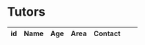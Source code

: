 <html>
    <head>
        <style>
            .role {
                color: red;
            }
        </style>
    </head>
    <body>
        <h1 class="text-center m-5 text-success">Tutors</h1>
        <div class="table-responsive mx-5">
            <table class="table table-hover table-bordered border-secondary mb-5">
                <thead>
                    <tr>
                        <th scope="col">id</th>
                        <th scope="col">Name</th>
                        <th scope="col">Age</th>
                        <th scope="col">Area</th>
                        <th scope="col">Contact</th>
                        <!-- Update and delete -->
                        <th scope="col"></th>
                        <th scope="col"></th>
                    </tr>
                </thead>
                <tbody class="table-group-divider" id="clubs">
                </tbody>
            </table>
        </div>
        <script>
            // prepare fetch urls
            // const club_url = "http://localhost:8192/api/club";
            const tutors_url = "https://hetvitrivedi.tk/api/tutor";
            const get_url = tutors_url + "/";
            const tutorsContainer = document.getElementById("tutors");
            // prepare fetch GET options
            const options = {
                method: 'GET', // *GET, POST, PUT, DELETE, etc.
                mode: 'cors', // no-cors, *cors, same-origin
                cache: 'no-cache', // *default, no-cache, reload, force-cache, only-if-cached
                credentials: 'include', // include, same-origin, omit
                headers: {
                'Content-Type': 'application/json'
                // 'Content-Type': 'application/x-www-form-urlencoded',
                },
            };
            // fetch the API
            fetch(get_url, options)
                // response is a RESTful "promise" on any successful fetch
                .then(response => {
                // check for response errors
                if (response.status !== 200) {
                    error('GET API response failure: ' + response.status);
                    return;
                }
                // valid response will have JSON data
                response.json().then(data => {
                    for (const row of data) {
                        console.log(row);
                        // columns
                        const tr = document.createElement("tr");
                        const id = document.createElement("td");
                        const tutorname = document.createElement("td");
                        const age = document.createElement("td");
                        const area = document.createElement("td");
                        const contact = document.createElement("td");
                        // accessing JSON values
                        id.innerHTML = row.id;
                        tutorname.innerHTML = row.tutorname;
                        age.innerHTML = row.age;
                        area.innerHTML = row.area;
                        contact.innerHTML = row.contact
                        // add all columns to the row
                        tr.appendChild(id);
                        tr.appendChild(tutorname);
                        tr.appendChild(age);
                        tr.appendChild(area);
                        tr.appendChild(contact);
                    }    
                })
            })
            // catch fetch errors (ie Nginx ACCESS to server blocked)
            .catch(err => {
                error(err + " " + get_url);
            });
            // Something went wrong with actions or responses
            function error(err) {
                // log as Error in console
                console.error(err);
                // append error to resultContainer
                const tr = document.createElement("tr");
                const td = document.createElement("td");
                td.innerHTML = err;
                tr.appendChild(td);
                tutorsContainer.appendChild(tr);
            }
        </script>
    </body>
</html>